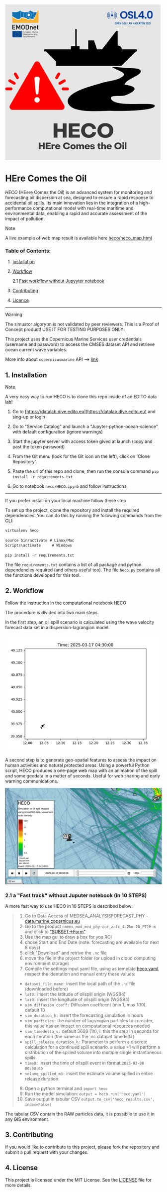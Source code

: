![img](markdown_assets/HECO-4.png)

# HEre Comes the Oil

*HECO* (HEere Comes the Oil) is an advanced system for monitoring and forecasting oil dispersion at sea, designed to ensure a rapid response to accidental oil spills. Its main innovation lies in the integration of a high-performance computational model with real-time maritime and environmental data, enabling a rapid and accurate assessment of the impact of pollution.

>[!note]
>A live example of web map result is available here [heco/heco_map.html](https://seaquestteam.github.io/HECO/heco/heco_map.html)

### Table of Contents:

1. [Installation](#1-installation)
2. [Workflow](#2-workflow)

    2.1 [Fast workflow without Jupyyter notebook](#21-fast-workflow)
3. [Contributing](#3-contributing)
4. [Licence](#4-license)

---

>[!Warning]
> The simuator algorytm is not validated by peer reviewers.
> This is a Proof of Concept product! USE IT FOR TESTING PURPOSES ONLY!

This project uses the Copernicus Marine Services user credentials (username and password) to access the CMSES dataset API and retrieve ocean current wave variables.

More info about `copernicusmarine` API --> [link](https://help.marine.copernicus.eu/en/articles/8287609-copernicus-marine-toolbox-api-open-a-dataset-or-read-a-dataframe-remotely)

## 1. Installation

>[!Note]
> A very easy way to run HECO is to clone this repo inside of an EDITO data lab!
>
> 1. Go to [https://datalab.dive.edito.eu](https://datalab.dive.edito.eu) and sing-up or login
>
> 2. Go to "Service Catalog" and launch a "Jupyter-python-ocean-science" with default configuration (ignore warnings)
>
> 3. Start the jupyter server with access token gived at launch (copy and past the token password)
>
> 4. From the Git menu (look for the Git icon on the left), click on 'Clone Repository'.
>
> 5. Paste the url of this repo and clone, then run the console command `pip install -r requirements.txt`
>
> 6. Go to notebook `heco/HECO.ipynb` and follow instructions.

---
If you prefer install on your local machine follow these step

To set up the project, clone the repository and install the required dependencies. You can do this by running the following commands from the CLI:

```
virtualenv heco 

source bin/activate # Linux/Mac
Scripts\activate     # Windows

pip install -r requirements.txt
```

The file `requirements.txt` contains a list of all package and python dependencies required (and others useful too). The file `heco.py` contains all the functions developed for this tool.

## 2. Workflow

Follow the instruction in the computational notebook [HECO](heco/HECO.ipynb)

The procedure is divided into two main steps.

In the first step, an oil spill scenario is calculated using the wave velocity forecast data set in a dispersion-lagrangian model.

![gif](markdown_assets/scatter.gif)

A second step is to generate geo-spatial features to assess the impact on human activities and natural protected areas. Using a powerful Python script, HECO produces a one-page web map with an animation of the spill and some geodata in a matter of seconds. Useful for web sharing and early warning communications.


![hecomap](markdown_assets/heco_map_LD.gif)

### 2.1 a "Fast track" without Juputer notebook (in 10 STEPS)

A more fast way to use HECO in 10 STEPS is described below:
>
>1. Go to Data Access of MEDSEA_ANALYSISFORECAST_PHY - [data.marine.copernicus.eu](https://data.marine.copernicus.eu/product/MEDSEA_ANALYSISFORECAST_PHY_006_013/description)
>2. Go to the product `cmems_mod_med_phy-cur_anfc_4.2km-2D_PT1H-m` and click to ["SUBSET->Form"](https://data.marine.copernicus.eu/product/MEDSEA_ANALYSISFORECAST_PHY_006_013/download?dataset=cmems_mod_med_phy-cur_anfc_4.2km-2D_PT1H-m_202411)
>3. Use the map gui to draw a box for you ROI
>4. chose Start and End Date (note: forecasting are available for next 8 days)
>5. click "Download" and retrive the `.nc` file
>6. move the file in the project folder (or upload in cloud computing environment storage)
>7. Compile the settings input yaml file, using as template [heco.yaml](heco/heco.yaml), respect the identation and manual entry these values:
>
> - `dataset_file_name:` insert the local path of the `.nc` file (downloaded before)
> - `lat0:` insert the latitude of oilspill origin (WGS84)
> - `lat0:` insert the longitude of oilspill origin (WGS84)
> - `sim_diffusion_coeff:` Diffusion coefficent (min 1, max 100), default 10
> - `sim_duration_h:` insert the forecasting simulation in hours
> - `sim_particles:` the number of lagrangian particles to consider, this value has an impact on computational resources needed
> - `sim_timedelta_s:` default 3600 (1h), i. this the step in seconds for each iteration (the same as the .nc dataset timedelta)
> - `spill_release_duration_h:` Parameter to perform a discrete calculation for a continued spill scenario. a value >1 will perform a distribution of the spilled volume into multiple single instantaneous spills.
> - `time0:` insert the time of oilspill event in format `2025-03-08 00:00:00`
> - `volume_spilled_m3:` insert the estimate volume spilled in entire release duration.
>
> 8. Open a python terminal and `import heco`
> 9. Run the model simulation: `output = heco.run('heco.yaml')`
> 10. Save output in tabular CSV `output.to_csv('heco_results.csv', index=False)`

The tabular CSV contain the RAW particles data, it is possibile to use it in any GIS environment.

## 3. Contributing

If you would like to contribute to this project, please fork the repository and submit a pull request with your changes.

## 4. License

This project is licensed under the MIT License. See the [LICENSE](LICENSE) file for more details.